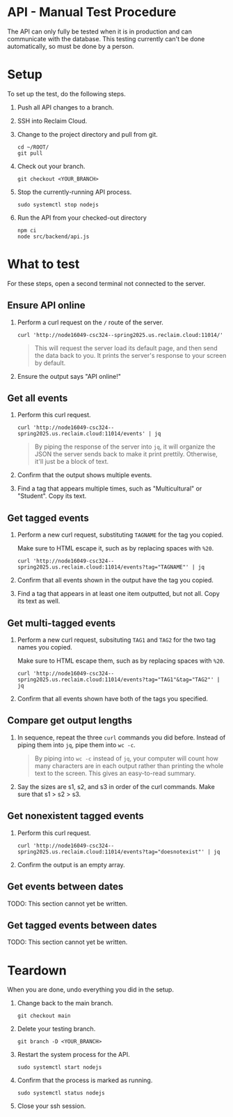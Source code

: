# API - Manual Test Procedure

The API can only fully be tested when it is in production and can communicate with the database.
This testing currently can't be done automatically, so must be done by a person.

# Setup

To set up the test, do the following steps.

1. Push all API changes to a branch.

2. SSH into Reclaim Cloud.

3. Change to the project directory and pull from git.
   ```
   cd ~/ROOT/
   git pull
   ```

4. Check out your branch.
   ```
   git checkout <YOUR_BRANCH>
   ```

5. Stop the currently-running API process.
   ```
   sudo systemctl stop nodejs
   ```

6. Run the API from your checked-out directory
   ```
   npm ci
   node src/backend/api.js
   ```

# What to test

For these steps, open a second terminal not connected to the server. 

## Ensure API online

1. Perform a curl request on the `/` route of the server.
   ```
   curl 'http://node16049-csc324--spring2025.us.reclaim.cloud:11014/'
   ```
   
   > This will request the server load its default page, and then send the data back to you.
   > It prints the server's response to your screen by default.

2. Ensure the output says "API online!"

## Get all events

1. Perform this curl request.
   ```
   curl 'http://node16049-csc324--spring2025.us.reclaim.cloud:11014/events' | jq
   ```

   > By piping the response of the server into `jq`, it will organize the JSON the server
   > sends back to make it print prettily. Otherwise, it'll just be a block of text.

2. Confirm that the output shows multiple events.

3. Find a tag that appears multiple times, such as "Multicultural" or "Student". Copy its text.

## Get tagged events

1. Perform a new curl request, substituting `TAGNAME` for the tag you copied.

   Make sure to HTML escape it, such as by replacing spaces with `%20`.
   ```
   curl 'http://node16049-csc324--spring2025.us.reclaim.cloud:11014/events?tag="TAGNAME"' | jq
   ```

2. Confirm that all events shown in the output have the tag you copied.

3. Find a tag that appears in at least one item outputted, but not all. Copy its text as well.

## Get multi-tagged events

1. Perform a new curl request, subsituting `TAG1` and `TAG2` for the two tag names you copied.

   Make sure to HTML escape them, such as by replacing spaces with `%20`.
   ```
   curl 'http://node16049-csc324--spring2025.us.reclaim.cloud:11014/events?tag="TAG1"&tag="TAG2"' | jq
   ```

2. Confirm that all events shown have both of the tags you specified.

## Compare get output lengths

1. In sequence, repeat the three `curl` commands you did before. Instead of piping them into `jq`, pipe them into `wc -c`.

   > By piping into `wc -c` instead of `jq`, your computer will count how many characters are in each
   > output rather than printing the whole text to the screen. This gives an easy-to-read summary.

2. Say the sizes are s1, s2, and s3 in order of the curl commands. Make sure that s1 > s2 > s3.

## Get nonexistent tagged events

1. Perform this curl request.
   ```
   curl 'http://node16049-csc324--spring2025.us.reclaim.cloud:11014/events?tag="doesnotexist"' | jq
   ```

2. Confirm the output is an empty array.

## Get events between dates

TODO: This section cannot yet be written.

## Get tagged events between dates

TODO: This section cannot yet be written.

# Teardown

When you are done, undo everything you did in the setup.

1. Change back to the main branch.
   ```
   git checkout main
   ```

2. Delete your testing branch.
   ```
   git branch -D <YOUR_BRANCH>
   ```

3. Restart the system process for the API.
   ```
   sudo systemctl start nodejs
   ```

4. Confirm that the process is marked as running.
   ```
   sudo systemctl status nodejs
   ```

5. Close your ssh session.
